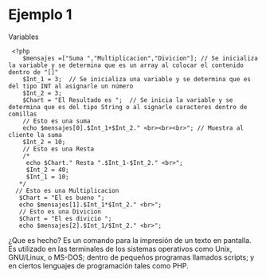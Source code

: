 # Ejemplo 1

Variables

     <?php
        $mensajes =["Suma ","Multiplicacion","Divicion"]; // Se inicializa la variable y se determina que es un array al colocar el contenido dentro de "[]"
        $Int_1 = 3;  // Se inicializa una variable y se determina que es del tipo INT al asignarle un número
        $Int_2 = 3;
        $Chart = "El Resultado es ";  // Se inicia la variable y se determina que es del tipo String o al signarle caracteres dentro de comillas
        // Esto es una suma
        echo $mensajes[0].$Int_1+$Int_2." <br><br><br>"; // Muestra al cliente la suma
        $Int_2 = 10;
        // Esto es una Resta
        /*
         echo $Chart." Resta ".$Int_1-$Int_2." <br>";
         $Int_2 = 40;
         $Int_1 = 10;
       */
      // Esto es una Multiplicacion
       $Chart = "El es bueno ";
       echo $mensajes[1].$Int_1*$Int_2." <br>";
       // Esto es una Divicion
       $Chart = "El es divicio ";
       echo $mensajes[2].$Int_1/$Int_2." <br>";

¿Que es hecho?
Es un comando para la impresión de un texto en pantalla. Es utilizado en las terminales de los sistemas operativos como Unix, GNU/Linux, o MS-DOS; dentro de pequeños programas llamados scripts; y en ciertos lenguajes de programación tales como PHP.